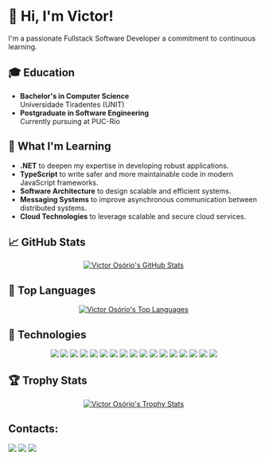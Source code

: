 # 👋 Hi, I'm Victor!

I'm a passionate Fullstack Software Developer a commitment to continuous learning.

## 🎓 Education
- **Bachelor's in Computer Science**  
  Universidade Tiradentes (UNIT)
- **Postgraduate in Software Engineering**  
  Currently pursuing at PUC-Rio

## 🚀 What I'm Learning
- **.NET** to deepen my expertise in developing robust applications.
- **TypeScript** to write safer and more maintainable code in modern JavaScript frameworks.
- **Software Architecture** to design scalable and efficient systems.
- **Messaging Systems** to improve asynchronous communication between distributed systems.
- **Cloud Technologies** to leverage scalable and secure cloud services.

## 📈 GitHub Stats
<div align="center">
  <a href="https://github.com/VORP2830">
    <img align="center" src="https://github-readme-stats.vercel.app/api?username=VORP2830&show_icons=true&theme=dracula&line_height=27" alt="Victor Osório's GitHub Stats" />
  </a>
</div>

## 🎯 Top Languages
<div align="center">
  <a href="https://github.com/VORP2830">
    <img align="center" src="https://github-readme-stats.vercel.app/api/top-langs/?username=VORP2830&layout=compact&langs_count=7&theme=dark" alt="Victor Osório's Top Languages" />
  </a>
</div>

## 🚀 Technologies
<div align="center">
  <img src="https://img.shields.io/badge/C%23-239120?style=for-the-badge&logo=c-sharp&logoColor=white" />
  <img src="https://img.shields.io/badge/.NET-512BD4?style=for-the-badge&logo=dotnet&logoColor=white" />
  <img src="https://img.shields.io/badge/TypeScript-007ACC?style=for-the-badge&logo=typescript&logoColor=white" />
  <img src="https://img.shields.io/badge/Node.js-43853D?style=for-the-badge&logo=node.js&logoColor=white" />
  <img src="https://img.shields.io/badge/MySQL-00000F?style=for-the-badge&logo=mysql&logoColor=white" />
  <img src="https://img.shields.io/badge/Python-14354C?style=for-the-badge&logo=python&logoColor=white" />
  <img src="https://img.shields.io/badge/JavaScript-F7DF1E?style=for-the-badge&logo=javascript&logoColor=black" />
  <img src="https://img.shields.io/badge/Angular-DD0031?style=for-the-badge&logo=angular&logoColor=white" />
  <img src="https://img.shields.io/badge/Express.js-404D59?style=for-the-badge" />
  <img src="https://img.shields.io/badge/Amazon_AWS-FF9900?style=for-the-badge&logo=amazonaws&logoColor=white" />
  <img src="https://img.shields.io/badge/Railway-131415?style=for-the-badge&logo=railway&logoColor=white" />
  <img src="https://img.shields.io/badge/PostgreSQL-316192?style=for-the-badge&logo=postgresql&logoColor=white" />
  <img src="https://img.shields.io/badge/Microsoft%20SQL%20Server-CC2927?style=for-the-badge&logo=microsoft%20sql%20server&logoColor=white" />
  <img src="https://img.shields.io/badge/Postman-FF6C37?style=for-the-badge&logo=Postman&logoColor=white" />
  <img src="https://img.shields.io/badge/VSCode-0078D4?style=for-the-badge&logo=visual%20studio%20code&logoColor=white" />
  <img src="https://img.shields.io/badge/NestJS-E0234E?style=for-the-badge&logo=nestjs&logoColor=white" />
  <img src="https://img.shields.io/badge/Flutter-02569B?style=for-the-badge&logo=flutter&logoColor=white" />
</div>

## 🏆 Trophy Stats
<div align="center">
  <a href="https://github.com/VORP2830">
    <img align="center" src="https://github-profile-trophy.vercel.app/?username=vorp2830" alt="Victor Osório's Trophy Stats" />
  </a>
</div>

## Contacts:

<div>
<a href = "mailto:victor@vorp.com.br"><img src="https://img.shields.io/badge/Outlook-0078D4?style=for-the-badge&logo=microsoft-outlook&logoColor=white" target="_blank"></a>
<a href="https://www.linkedin.com/in/vorp" target="_blank"><img src="https://img.shields.io/badge/-LinkedIn-%230077B5?style=for-the-badge&logo=linkedin&logoColor=white" target="_blank"></a>   
 <a href="https://www.github.com/VORP2830" target="_blank"><img src="https://img.shields.io/badge/GitHub-100000?style=for-the-badge&logo=github&logoColor=white" target="_blank"></a> 
</div>
